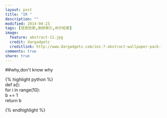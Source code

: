 ```yaml
---
layout: post
title: "IR "
description: ""
modified: 2014-04-23
tags: [信息检索,倒排索引,布尔检索]
image:
  feature: abstract-11.jpg
  credit: dargadgetz
  creditlink: http://www.dargadgetz.com/ios-7-abstract-wallpaper-pack-for-iphone-5-and-ipod-touch-retina/
comments: true
share: true
---
```


##why,don't know why

{% highlight python %}      
def a():        
    for i in range(10):     
        b += 1      
    return b      
      
{% endhighlight %}      
